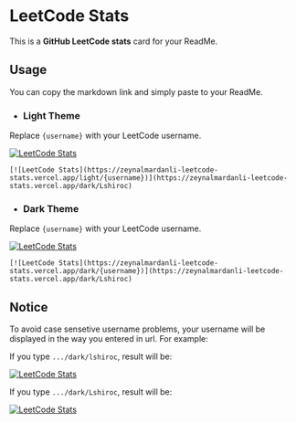 # LeetCode Stats

This is a **GitHub LeetCode stats** card for your ReadMe.

## Usage
You can copy the markdown link and simply paste to your ReadMe.

* ### Light Theme

Replace `{username}` with your LeetCode username.

[![LeetCode Stats](https://zeynalmardanli-leetcode-stats.vercel.app/light/Lshiroc)](https://zeynalmardanli-leetcode-stats.vercel.app/dark/Lshiroc)
```
[![LeetCode Stats](https://zeynalmardanli-leetcode-stats.vercel.app/light/{username})](https://zeynalmardanli-leetcode-stats.vercel.app/dark/Lshiroc)
```

* ### Dark Theme
Replace `{username}` with your LeetCode username.

[![LeetCode Stats](https://zeynalmardanli-leetcode-stats.vercel.app/dark/Lshiroc)](https://zeynalmardanli-leetcode-stats.vercel.app/dark/Lshiroc)
```
[![LeetCode Stats](https://zeynalmardanli-leetcode-stats.vercel.app/dark/{username})](https://zeynalmardanli-leetcode-stats.vercel.app/dark/Lshiroc)
```

## Notice
To avoid case sensetive username problems, your username will be displayed in the way you entered in url. For example:

If you type `.../dark/lshiroc`, result will be:

[![LeetCode Stats](https://zeynalmardanli-leetcode-stats.vercel.app/light/lshiroc)](https://zeynalmardanli-leetcode-stats.vercel.app/dark/lshiroc)

If you type `.../dark/Lshiroc`, result will be:

[![LeetCode Stats](https://zeynalmardanli-leetcode-stats.vercel.app/dark/Lshiroc)](https://zeynalmardanli-leetcode-stats.vercel.app/dark/Lshiroc)